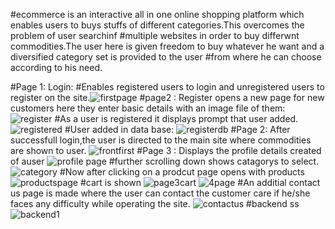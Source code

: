 #ecommerce is an interactive all in one online shopping platform which enables users to buys stuffs of different categories.This overcomes the problem of user searchinf #multiple websites in order to buy differwnt commodities.The user here is given freedom to buy whatever he want and a diversified category set is provided to the user #from where he can choose according to his need.

#Page 1: Login:
#Enables registered users to login and unregistered users to register on the site.![firstpage](https://user-images.githubusercontent.com/132460980/235976370-07fd708a-d964-41b6-8d5e-8037d0bf9c34.jpg)
#page2 : Register opens a new page for new customers here they enter basic details with an image file of them:
![register](https://user-images.githubusercontent.com/132460980/235976451-7448b561-ad33-4dde-8df7-fd32e809c3df.jpg)
#As a user is registered it displays prompt that user added.
![registered](https://user-images.githubusercontent.com/132460980/235976651-f181f496-f7f1-4671-b878-97c4d4f0498e.jpg)
#User added in data base:
![registerdb](https://user-images.githubusercontent.com/132460980/235976681-06544c3f-03d2-4c37-8e24-2c356ca89769.JPG)
#Page 2: After successfull login,the user is directed to the main site where commodities are shown to user.
![frontfirst](https://user-images.githubusercontent.com/132460980/235976716-ef6806c3-03e5-43ae-89ca-b07f96d500a1.jpg)
#Page 3 : Displays the profile details created of auser
![profile page](https://user-images.githubusercontent.com/132460980/235976794-c5a0315f-f453-481d-8c74-3843b4ce5e9c.jpg)
#further scrolling down shows  catagorys to select.
![category](https://user-images.githubusercontent.com/132460980/235976867-d975e176-0a7d-4214-95d8-d2c7839aa8c4.JPG)
#Now after clicking on a prodcut page opens with products
![productspage](https://user-images.githubusercontent.com/132460980/235976935-ef93b3f5-2d02-4a2c-ad03-9be30be65f0b.JPG)
#cart is shown ![page3cart](https://user-images.githubusercontent.com/132460980/235976978-e5c7c27c-3453-4642-8e0c-dee7e196f697.jpg)
![4page](https://user-images.githubusercontent.com/132460980/235976516-ccc13eaa-2d9b-4a43-a465-e36dc8821ec7.JPG)
#An additial contact us page is made where the user can contact the customer care if he/she faces any difficulty while operating the site.
![contactus](https://user-images.githubusercontent.com/132460980/235977118-b964df3a-5eb7-4170-9f4b-46356088922f.jpg)
#backend ss
![backend1](https://user-images.githubusercontent.com/132460980/235977053-dbdd1153-bf18-4108-9ce6-f3185283eefc.jpg)

